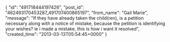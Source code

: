 {
   "id": "491718444197426",
   "post_id": "462493170453287_491707400865197",
   "from_name": "Gail Marie",
   "message": "If they have already taken the child(ren), is a petition necessary along with a notice of mistake, because the petition is identifying your wishes? ie i made a mistake, this is how i want it resolved",
   "created_time": "2013-03-13T05:54:45+0000"
 }
